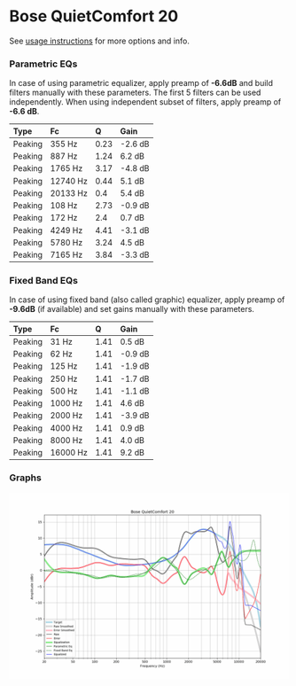 # Bose QuietComfort 20
See [usage instructions](https://github.com/jaakkopasanen/AutoEq#usage) for more options and info.

### Parametric EQs
In case of using parametric equalizer, apply preamp of **-6.6dB** and build filters manually
with these parameters. The first 5 filters can be used independently.
When using independent subset of filters, apply preamp of **-6.6 dB**.

| Type    | Fc       |    Q | Gain    |
|:--------|:---------|:-----|:--------|
| Peaking | 355 Hz   | 0.23 | -2.6 dB |
| Peaking | 887 Hz   | 1.24 | 6.2 dB  |
| Peaking | 1765 Hz  | 3.17 | -4.8 dB |
| Peaking | 12740 Hz | 0.44 | 5.1 dB  |
| Peaking | 20133 Hz | 0.4  | 5.4 dB  |
| Peaking | 108 Hz   | 2.73 | -0.9 dB |
| Peaking | 172 Hz   | 2.4  | 0.7 dB  |
| Peaking | 4249 Hz  | 4.41 | -3.1 dB |
| Peaking | 5780 Hz  | 3.24 | 4.5 dB  |
| Peaking | 7165 Hz  | 3.84 | -3.3 dB |

### Fixed Band EQs
In case of using fixed band (also called graphic) equalizer, apply preamp of **-9.6dB**
(if available) and set gains manually with these parameters.

| Type    | Fc       |    Q | Gain    |
|:--------|:---------|:-----|:--------|
| Peaking | 31 Hz    | 1.41 | 0.5 dB  |
| Peaking | 62 Hz    | 1.41 | -0.9 dB |
| Peaking | 125 Hz   | 1.41 | -1.9 dB |
| Peaking | 250 Hz   | 1.41 | -1.7 dB |
| Peaking | 500 Hz   | 1.41 | -1.1 dB |
| Peaking | 1000 Hz  | 1.41 | 4.6 dB  |
| Peaking | 2000 Hz  | 1.41 | -3.9 dB |
| Peaking | 4000 Hz  | 1.41 | 0.9 dB  |
| Peaking | 8000 Hz  | 1.41 | 4.0 dB  |
| Peaking | 16000 Hz | 1.41 | 9.2 dB  |

### Graphs
![](./Bose%20QuietComfort%2020.png)